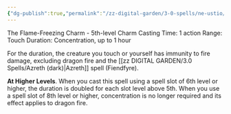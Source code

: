 ```yaml
---
{"dg-publish":true,"permalink":"/zz-digital-garden/3-0-spells/ne-ustio/"}
---
```


The Flame-Freezing Charm - 5th-level Charm 
Casting Time: 1 action 
Range: Touch 
Duration: Concentration, up to 1 hour 

For the duration, the creature you touch or yourself has immunity to fire damage, excluding dragon fire and the [[zz DIGITAL GARDEN/3.0 Spells/Azreth (dark)\|Azreth]] spell (Fiendfyre). 

**At Higher Levels**. When you cast this spell using a spell slot of 6th level or higher, the duration is doubled for each slot level above 5th. When you use a spell slot of 8th level or higher, concentration is no longer required and its effect applies to dragon fire.